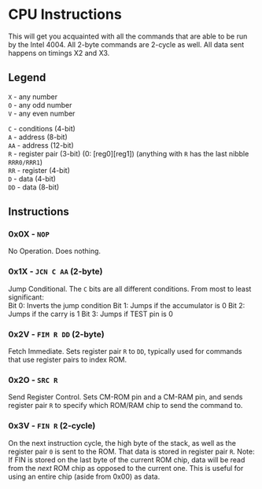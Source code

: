 # CPU Instructions
This will get you acquainted with all the commands that are able to be run by the Intel 4004. All 2-byte commands are 2-cycle as well. All data sent happens on timings X2 and X3.
## Legend
`X` - any number  
`O` - any odd number  
`V` - any even number  

`C` - conditions (4-bit)  
`A` - address (8-bit)  
`AA` - address (12-bit)  
`R` - register pair (3-bit) (0: [reg0][reg1]) (anything with `R` has the last nibble `RRR0/RRR1`)  
`RR` - register (4-bit)  
`D` - data (4-bit)  
`DD` - data (8-bit)
## Instructions
### 0x0X - `NOP`
No Operation. Does nothing.
### 0x1X - `JCN C AA` (2-byte)
Jump Conditional. The `C` bits are all different conditions. From most to least significant:  
Bit 0: Inverts the jump condition
Bit 1: Jumps if the accumulator is 0
Bit 2: Jumps if the carry is 1
Bit 3: Jumps if TEST pin is 0
### 0x2V - `FIM R DD` (2-byte)
Fetch Immediate. Sets register pair `R` to `DD`, typically used for commands that use register pairs to index ROM.
### 0x2O - `SRC R`
Send Register Control. Sets CM-ROM pin and a CM-RAM pin, and sends register pair `R` to specify which ROM/RAM chip to send the command to.
### 0x3V - `FIN R` (2-cycle)
On the next instruction cycle, the high byte of the stack, as well as the register pair `0` is sent to the ROM. That data is stored in register pair `R`. Note: If FIN is stored on the last byte of the current ROM chip, data will be read from the *next* ROM chip as opposed to the current one. This is useful for using an entire chip (aside from 0x00) as data.